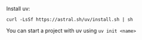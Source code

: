 
Install uv:
```shell
curl -LsSf https://astral.sh/uv/install.sh | sh
```

You can start a project with uv using `uv init <name>`